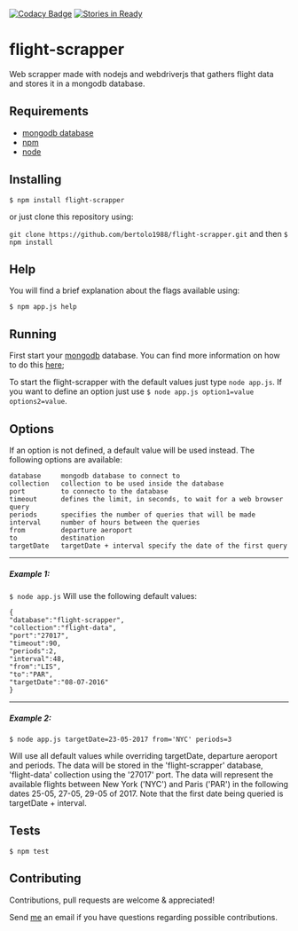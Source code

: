 [![Codacy Badge](https://api.codacy.com/project/badge/Grade/a3b112d983624adea191ba81a9713ba1)](https://www.codacy.com/app/tiagobertolo/flight-scrapper?utm_source=github.com&amp;utm_medium=referral&amp;utm_content=bertolo1988/flight-scrapper&amp;utm_campaign=Badge_Grade)
[![Stories in Ready](https://badge.waffle.io/bertolo1988/flight-scrapper.png?label=ready&title=Ready)](https://waffle.io/bertolo1988/flight-scrapper)
<!-- [![Build Status](https://travis-ci.org/bertolo1988/flight-scrapper.svg?branch=master)](https://travis-ci.org/bertolo1988/flight-scrapper)
 -->


# flight-scrapper

Web scrapper made with nodejs and webdriverjs that gathers flight data and stores it in a mongodb database.


## Requirements

 -  [mongodb database](https://www.mongodb.com/)
 - [npm](http://npmjs.org)
 - [node](http://nodejs.org/)

## Installing

`$ npm install flight-scrapper`

or just clone this repository using:

`git clone https://github.com/bertolo1988/flight-scrapper.git` 
and then `$ npm install`

## Help

You will find a brief explanation about the flags available using:

`$ npm app.js help`

## Running

First start your [mongodb](https://www.mongodb.com/) database. You can find more information on how to do this [here](https://docs.mongodb.com/);

To start the flight-scrapper with the default values just type `node app.js`.
If you want to define an option just use `$ node app.js option1=value options2=value`.

## Options

If an option is not defined, a default value will be used instead.
The following options are available:

	database     mongodb database to connect to
	collection   collection to be used inside the database
	port         to connecto to the database
	timeout      defines the limit, in seconds, to wait for a web browser query
	periods      specifies the number of queries that will be made
	interval     number of hours between the queries
	from         departure aeroport
	to           destination
	targetDate   targetDate + interval specify the date of the first query

---
##### Example 1:
`$ node app.js`
Will use the following default values:
	
	{
	"database":"flight-scrapper",
	"collection":"flight-data",
	"port":"27017",
	"timeout":90,
	"periods":2,
	"interval":48,
	"from":"LIS",
	"to":"PAR",
	"targetDate":"08-07-2016"	
	}

---
##### Example 2:
`$ node app.js targetDate=23-05-2017 from='NYC' periods=3`

Will use all default values while overriding targetDate, departure aeroport and periods. 
The data will be stored in the 'flight-scrapper' database, 'flight-data' collection using the '27017' port. The data will represent the available flights between New York ('NYC') and Paris ('PAR') in the following dates 25-05, 27-05, 29-05 of 2017. Note that the first date being queried is targetDate + interval.

## Tests

`$ npm test`

## Contributing

Contributions, pull requests are welcome & appreciated!

Send [me](https://github.com/bertolo1988/) an email if you have questions regarding possible contributions.
